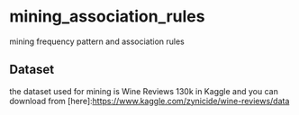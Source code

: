 # mining_association_rules
mining frequency pattern and association rules

Dataset
---
the dataset used for mining is Wine Reviews 130k in Kaggle and you can download from [here]:https://www.kaggle.com/zynicide/wine-reviews/data



